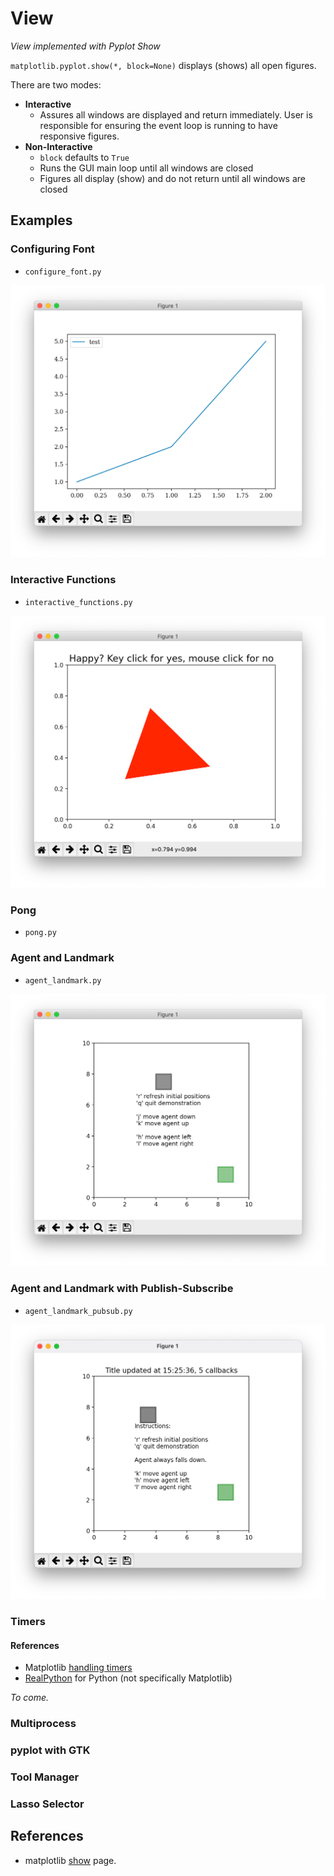 # View

*View implemented with Pyplot Show*

`matplotlib.pyplot.show(*, block=None)` displays (shows) all open figures.

There are two modes:

* **Interactive** 
  * Assures all windows are displayed and return immediately.  User is responsible
  for ensuring the event loop is running to have responsive figures.
* **Non-Interactive** 
  * `block` defaults to `True`
  * Runs the GUI main loop until all windows are closed
  * Figures all display (show) and do not return until all windows are closed


## Examples

### Configuring Font

* `configure_font.py`

![configure_font.png](configure_font.png)

### Interactive Functions

* `interactive_functions.py`

![interactive_functions.png](interactive_functions.png)

### Pong

* `pong.py`

### Agent and Landmark

* `agent_landmark.py`

![agent_landmark.png](agent_landmark.png)

### Agent and Landmark with Publish-Subscribe

* `agent_landmark_pubsub.py`

![agent_landmark_pubsub.png](agent_landmark_pubsub.png)


### Timers

#### References

* Matplotlib [handling timers](https://matplotlib.org/stable/gallery/event_handling/timers.html)
* [RealPython](https://realpython.com/python-timer/) for Python (not specifically Matplotlib)


*To come.*

### Multiprocess

### pyplot with GTK

### Tool Manager

### Lasso Selector

## References

* matplotlib [show](https://matplotlib.org/stable/api/_as_gen/matplotlib.pyplot.show.html) page.
